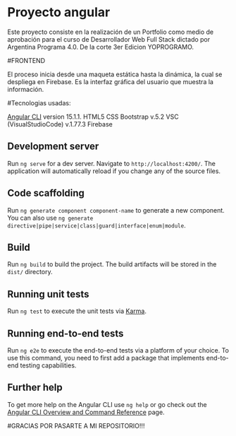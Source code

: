 # Proyecto angular

Este proyecto consiste en la realización de un Portfolio como medio de aprobación para el curso de Desarrollador Web Full Stack dictado por Argentina Programa 4.0. De la corte 3er Edicion YOPROGRAMO. 

#FRONTEND

El proceso inicia desde una maqueta estática hasta la dinámica, la cual se despliega en Firebase.
Es la interfaz gráfica del usuario que muestra la información.

#Tecnologias usadas:

[Angular CLI](https://github.com/angular/angular-cli) version 15.1.1. 
HTML5
CSS
Bootstrap v.5.2
VSC (VisualStudioCode) v.1.77.3
Firebase


## Development server

Run `ng serve` for a dev server. Navigate to `http://localhost:4200/`. The application will automatically reload if you change any of the source files.

## Code scaffolding

Run `ng generate component component-name` to generate a new component. You can also use `ng generate directive|pipe|service|class|guard|interface|enum|module`.

## Build

Run `ng build` to build the project. The build artifacts will be stored in the `dist/` directory.

## Running unit tests

Run `ng test` to execute the unit tests via [Karma](https://karma-runner.github.io).

## Running end-to-end tests

Run `ng e2e` to execute the end-to-end tests via a platform of your choice. To use this command, you need to first add a package that implements end-to-end testing capabilities.

## Further help

To get more help on the Angular CLI use `ng help` or go check out the [Angular CLI Overview and Command Reference](https://angular.io/cli) page.

#GRACIAS POR PASARTE A MI REPOSITORIO!!!
